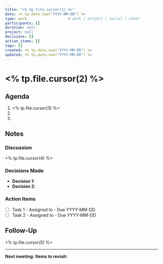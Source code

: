 ```yaml
---
title: "<% tp.file.cursor(1) %>"
date: <% tp.date.now("YYYY-MM-DD") %>
type: work                   # work | project | social | other
participants: []
duration: null
project: null
decisions: []
action_items: []
tags: []
created: <% tp.date.now("YYYY-MM-DD") %>
updated: <% tp.date.now("YYYY-MM-DD") %>
---
```


# <% tp.file.cursor(2) %>

## Agenda

1. <% tp.file.cursor(3) %>
2.
3.

## Notes

### Discussion

<% tp.file.cursor(4) %>

### Decisions Made

- **Decision 1:**
- **Decision 2:**

### Action Items

- [ ] Task 1 - Assigned to - Due YYYY-MM-DD
- [ ] Task 2 - Assigned to - Due YYYY-MM-DD

## Follow-Up

<% tp.file.cursor(5) %>

---

**Next meeting:**
**Items to revisit:**
